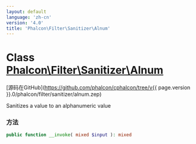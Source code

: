 ```yaml
---
layout: default
language: 'zh-cn'
version: '4.0'
title: 'Phalcon\Filter\Sanitizer\Alnum'
---
```


# Class [Phalcon\Filter\Sanitizer\Alnum](Phalcon_Filter_Sanitizer_Alnum)

[源码在GitHub](https://github.com/phalcon/cphalcon/tree/v{{ page.version }}.0/phalcon/filter/sanitizer/alnum.zep)

Sanitizes a value to an alphanumeric value

### 方法

```php
public function __invoke( mixed $input ): mixed
```